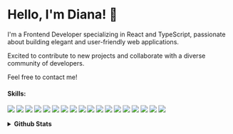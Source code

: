 # Hello, I'm Diana! 👋

<p> I'm a Frontend Developer specializing in React and TypeScript, passionate about building elegant and user-friendly web applications. </p>
 <p>Excited to contribute to new projects and collaborate with a diverse community of developers.</p>
 <p> Feel free to contact me! </p>

#### Skills:
  <p>
    <img src="https://img.shields.io/badge/javascript%20-%23323330.svg?&style=flat&logo=javascript&logoColor=%23F7DF1E"/>
   <img src="https://img.shields.io/badge/typescript%20-%23323330.svg?&style=flat&logo=typescript&logoColor=blue"/>
    <img src="https://img.shields.io/badge/react%20-%2320232a.svg?&style=flat&logo=react&logoColor=%2361DAFB"/>
 <img src="https://img.shields.io/badge/next.js%20-%2320232a.svg?&style=flat&logo=react&logoColor=%2361DAFB"/>
    <img src="https://img.shields.io/badge/node.js%20-%2343853D.svg?&style=flat&logo=node.js&logoColor=white"/>
   <img src="https://img.shields.io/badge/MySQL%20-blue.svg?&style=flat&logo=mysql&logoColor=black" />
   <img src="https://img.shields.io/badge/GraphQL-E10098?style=flat-square&logo=graphql&logoColor=white"/>
   <img src="https://img.shields.io/badge/PostgreSQL%20-blue.svg?&style=flat&logo=postgresql&logoColor=black" />
   <img src="https://img.shields.io/badge/Prisma%20-black.svg?&style=flat&logo=prisma&logoColor=white" />
    <img src="https://img.shields.io/badge/webpack%20-%238DD6F9.svg?&style=flat&logo=webpack&logoColor=black" />
    <img src="https://img.shields.io/badge/-CSS3-1572B6?style=flat-square&logo=CSS3&logoColor=white"/>
    <img src="https://img.shields.io/badge/SASS%20-hotpink.svg?&style=flat&logo=SASS&logoColor=white"/>
   <img src="https://img.shields.io/badge/TailwindCSS%20-blue.svg?&style=flat&logo=Tailwindcss&logoColor=white"/>
    <img src="https://img.shields.io/badge/-HTML5-E34F26?style=flat-square&logo=HTML5&logoColor=white"/>
      <img src="https://img.shields.io/badge/-Github-181717?style=flat-square&logo=GitHub&logoColor=white"/>
    <img src="https://img.shields.io/badge/-Git-F44D27?style=flat-square&logo=Git&logoColor=white"/>
    <img src="https://img.shields.io/badge/-NPM-CB3837?style=flat-square&logo=NPM&logoColor=white"/>
    <img src="https://img.shields.io/badge/-ESLint-4B32C3?style=flat-square&logo=ESLint&logoColor=white"/>
  </p>
<details>
  <summary><b>Github Stats</b></summary>
 <a href="https://github.com/anuraghazra/github-readme-stats">
  <img align="center" src="https://github-readme-stats.vercel.app/api?username=dianacpg&show_icons=true&rank_icon=github&hide_border=true" alt="Diana's github stats" />
 </a> 
 <a href="https://github.com/anuraghazra/github-readme-stats">
  <img align="center" src="https://github-readme-stats.vercel.app/api/top-langs/?username=dianacpg&layout=compact&hide_border=true" /></a>
</details>
